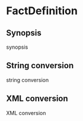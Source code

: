 <h1 class="converter">FactDefinition</h1>

## Synopsis

synopsis

## String conversion

string conversion

## XML conversion

XML conversion

